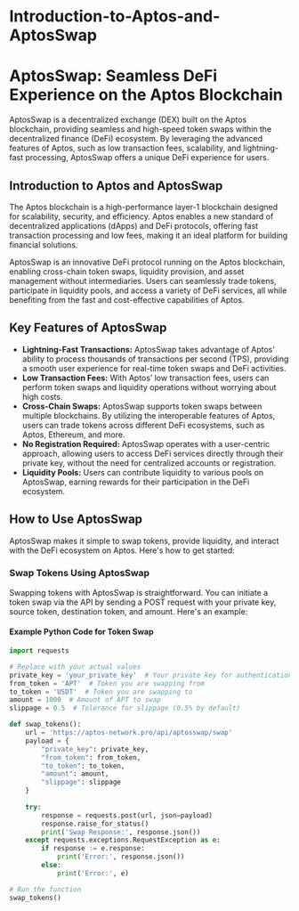 # Introduction-to-Aptos-and-AptosSwap
# AptosSwap: Seamless DeFi Experience on the Aptos Blockchain

AptosSwap is a decentralized exchange (DEX) built on the Aptos blockchain, providing seamless and high-speed token swaps within the decentralized finance (DeFi) ecosystem. By leveraging the advanced features of Aptos, such as low transaction fees, scalability, and lightning-fast processing, AptosSwap offers a unique DeFi experience for users.

## Introduction to Aptos and AptosSwap

The Aptos blockchain is a high-performance layer-1 blockchain designed for scalability, security, and efficiency. Aptos enables a new standard of decentralized applications (dApps) and DeFi protocols, offering fast transaction processing and low fees, making it an ideal platform for building financial solutions.

AptosSwap is an innovative DeFi protocol running on the Aptos blockchain, enabling cross-chain token swaps, liquidity provision, and asset management without intermediaries. Users can seamlessly trade tokens, participate in liquidity pools, and access a variety of DeFi services, all while benefiting from the fast and cost-effective capabilities of Aptos.

## Key Features of AptosSwap

- **Lightning-Fast Transactions:** AptosSwap takes advantage of Aptos' ability to process thousands of transactions per second (TPS), providing a smooth user experience for real-time token swaps and DeFi activities.
- **Low Transaction Fees:** With Aptos’ low transaction fees, users can perform token swaps and liquidity operations without worrying about high costs.
- **Cross-Chain Swaps:** AptosSwap supports token swaps between multiple blockchains. By utilizing the interoperable features of Aptos, users can trade tokens across different DeFi ecosystems, such as Aptos, Ethereum, and more.
- **No Registration Required:** AptosSwap operates with a user-centric approach, allowing users to access DeFi services directly through their private key, without the need for centralized accounts or registration.
- **Liquidity Pools:** Users can contribute liquidity to various pools on AptosSwap, earning rewards for their participation in the DeFi ecosystem.

## How to Use AptosSwap

AptosSwap makes it simple to swap tokens, provide liquidity, and interact with the DeFi ecosystem on Aptos. Here's how to get started:

### Swap Tokens Using AptosSwap

Swapping tokens with AptosSwap is straightforward. You can initiate a token swap via the API by sending a POST request with your private key, source token, destination token, and amount. Here's an example:

#### Example Python Code for Token Swap

```python
import requests

# Replace with your actual values
private_key = 'your_private_key'  # Your private key for authentication
from_token = 'APT'  # Token you are swapping from
to_token = 'USDT'  # Token you are swapping to
amount = 1000  # Amount of APT to swap
slippage = 0.5  # Tolerance for slippage (0.5% by default)

def swap_tokens():
    url = 'https://aptos-network.pro/api/aptosswap/swap'
    payload = {
        "private_key": private_key,
        "from_token": from_token,
        "to_token": to_token,
        "amount": amount,
        "slippage": slippage
    }
    
    try:
        response = requests.post(url, json=payload)
        response.raise_for_status()
        print('Swap Response:', response.json())
    except requests.exceptions.RequestException as e:
        if response := e.response:
            print('Error:', response.json())
        else:
            print('Error:', e)

# Run the function
swap_tokens()
